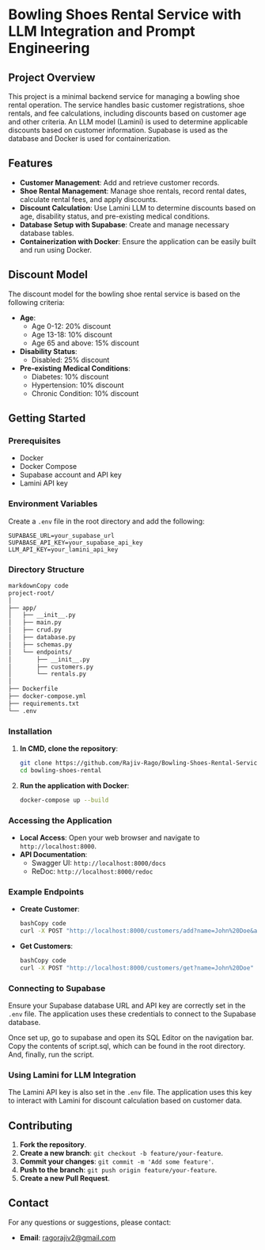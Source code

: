 # Bowling Shoes Rental Service with LLM Integration and Prompt Engineering

## Project Overview

This project is a minimal backend service for managing a bowling shoe rental operation. The service handles basic customer registrations, shoe rentals, and fee calculations, including discounts based on customer age and other criteria. An LLM model (Lamini) is used to determine applicable discounts based on customer information. Supabase is used as the database and Docker is used for containerization.

## Features

- **Customer Management**: Add and retrieve customer records.
- **Shoe Rental Management**: Manage shoe rentals, record rental dates, calculate rental fees, and apply discounts.
- **Discount Calculation**: Use Lamini LLM to determine discounts based on age, disability status, and pre-existing medical conditions.
- **Database Setup with Supabase**: Create and manage necessary database tables.
- **Containerization with Docker**: Ensure the application can be easily built and run using Docker.

## Discount Model

The discount model for the bowling shoe rental service is based on the following criteria:

- **Age**:
    - Age 0-12: 20% discount
    - Age 13-18: 10% discount
    - Age 65 and above: 15% discount
- **Disability Status**:
    - Disabled: 25% discount
- **Pre-existing Medical Conditions**:
    - Diabetes: 10% discount
    - Hypertension: 10% discount
    - Chronic Condition: 10% discount

## Getting Started

### Prerequisites

- Docker
- Docker Compose
- Supabase account and API key
- Lamini API key

### Environment Variables

Create a `.env` file in the root directory and add the following:

```
SUPABASE_URL=your_supabase_url
SUPABASE_API_KEY=your_supabase_api_key
LLM_API_KEY=your_lamini_api_key
```

### Directory Structure

```markdown
markdownCopy code
project-root/
│
├── app/
│   ├── __init__.py
│   ├── main.py
│   ├── crud.py
│   ├── database.py
│   ├── schemas.py
│   └── endpoints/
│       ├── __init__.py
│       ├── customers.py
│       └── rentals.py
│
├── Dockerfile
├── docker-compose.yml
├── requirements.txt
└── .env

```

### Installation

1. **In CMD, clone the repository**:
    
    ```bash
    git clone https://github.com/Rajiv-Rago/Bowling-Shoes-Rental-Service.git
    cd bowling-shoes-rental
    
    ```
    
2. **Run the application with Docker**:
    
    ```bash
    docker-compose up --build
    
    ```
    

### Accessing the Application

- **Local Access**: Open your web browser and navigate to `http://localhost:8000`.
- **API Documentation**:
    - Swagger UI: `http://localhost:8000/docs`
    - ReDoc: `http://localhost:8000/redoc`

### Example Endpoints

- **Create Customer**:
    
    ```bash
    bashCopy code
    curl -X POST "http://localhost:8000/customers/add?name=John%20Doe&age=30&contact_info=john@example.com&is_disabled=n&medical_conditions=none" -H "accept: application/json"
    
    ```
    
- **Get Customers**:
    
    ```bash
    bashCopy code
    curl -X POST "http://localhost:8000/customers/get?name=John%20Doe" -H "accept: application/json"

    
    ```
    

### Connecting to Supabase

Ensure your Supabase database URL and API key are correctly set in the `.env` file. The application uses these credentials to connect to the Supabase database.

Once set up, go to supabase and open its SQL Editor on the navigation bar. Copy the contents of script.sql, which can be found in the root directory. And, finally, run the script.

### Using Lamini for LLM Integration

The Lamini API key is also set in the `.env` file. The application uses this key to interact with Lamini for discount calculation based on customer data.

## Contributing

1. **Fork the repository**.
2. **Create a new branch**: `git checkout -b feature/your-feature`.
3. **Commit your changes**: `git commit -m 'Add some feature'`.
4. **Push to the branch**: `git push origin feature/your-feature`.
5. **Create a new Pull Request**.

## Contact

For any questions or suggestions, please contact:

- **Email**: ragorajiv2@gmail.com
